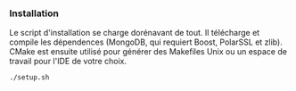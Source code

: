 ### Installation
Le script d'installation se charge dorénavant de tout. Il télécharge et compile les dépendences (MongoDB, qui requiert Boost, PolarSSL et zlib). CMake est ensuite utilisé pour générer des Makefiles Unix ou un espace de travail pour l'IDE de votre choix.
```
./setup.sh
```
